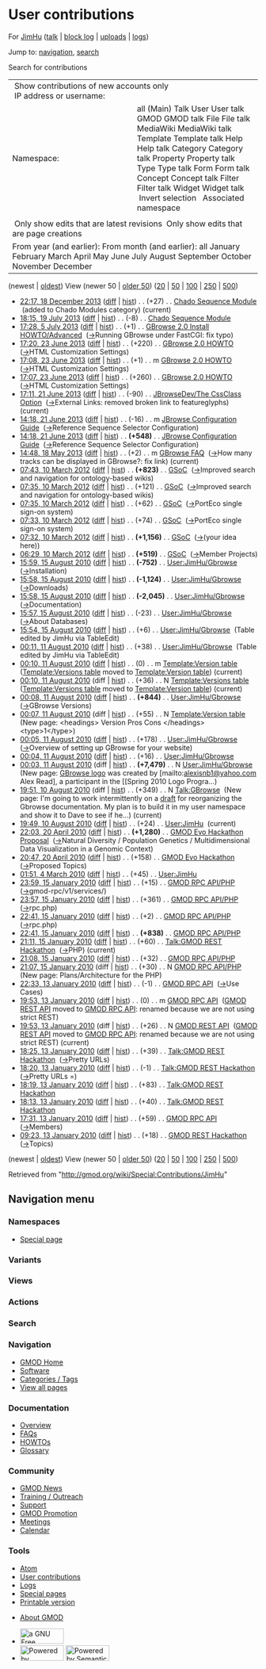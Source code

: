 <div id="mw-page-base" class="noprint">

</div>

<div id="mw-head-base" class="noprint">

</div>

<div id="content" class="mw-body" role="main">

<span id="top"></span>

<div id="mw-js-message" style="display:none;">

</div>



# <span dir="auto">User contributions</span>

<div id="bodyContent">

<div id="contentSub">

For [JimHu](/wiki/User:JimHu "User:JimHu") (<a
href="/mediawiki/index.php?title=User_talk:JimHu&amp;action=edit&amp;redlink=1"
class="new" title="User talk:JimHu (page does not exist)">talk</a> \|
[block
log](/mediawiki/index.php?title=Special:Log/block&page=User%3AJimHu "Special:Log/block")
\| [uploads](/wiki/Special:ListFiles/JimHu "Special:ListFiles/JimHu") \|
[logs](/wiki/Special:Log/JimHu "Special:Log/JimHu"))

</div>

<div id="jump-to-nav" class="mw-jump">

Jump to: [navigation](#mw-navigation), [search](#p-search)

</div>

<div id="mw-content-text">

Search for contributions

<table class="mw-contributions-table">
<colgroup>
<col style="width: 50%" />
<col style="width: 50%" />
</colgroup>
<tbody>
<tr class="odd">
<td colspan="2"> Show contributions of new accounts only<br />
 IP address or username:</td>
</tr>
<tr class="even">
<td class="mw-label">Namespace:</td>
<td>all (Main) Talk User User talk GMOD GMOD talk File File talk
MediaWiki MediaWiki talk Template Template talk Help Help talk Category
Category talk Property Property talk Type Type talk Form Form talk
Concept Concept talk Filter Filter talk Widget Widget talk  
 Invert selection 
 Associated namespace </td>
</tr>
<tr class="odd">
<td colspan="2"></td>
</tr>
<tr class="even">
<td colspan="2"> Only show edits that are latest revisions
 Only show edits that are page creations</td>
</tr>
<tr class="odd">
<td colspan="2">From year (and earlier): From month (and earlier): all
January February March April May June July August September October
November December</td>
</tr>
</tbody>
</table>

(newest \| <a
href="/mediawiki/index.php?title=Special:Contributions/JimHu&amp;dir=prev&amp;target=JimHu"
class="mw-lastlink" rel="last"
title="Special:Contributions/JimHu">oldest</a>) View (newer 50 \| <a
href="/mediawiki/index.php?title=Special:Contributions/JimHu&amp;offset=20100113092330&amp;target=JimHu"
class="mw-nextlink" rel="next" title="Special:Contributions/JimHu">older
50</a>) (<a
href="/mediawiki/index.php?title=Special:Contributions/JimHu&amp;offset=&amp;limit=20&amp;target=JimHu"
class="mw-numlink" title="Special:Contributions/JimHu">20</a> \| <a
href="/mediawiki/index.php?title=Special:Contributions/JimHu&amp;offset=&amp;limit=50&amp;target=JimHu"
class="mw-numlink" title="Special:Contributions/JimHu">50</a> \| <a
href="/mediawiki/index.php?title=Special:Contributions/JimHu&amp;offset=&amp;limit=100&amp;target=JimHu"
class="mw-numlink" title="Special:Contributions/JimHu">100</a> \| <a
href="/mediawiki/index.php?title=Special:Contributions/JimHu&amp;offset=&amp;limit=250&amp;target=JimHu"
class="mw-numlink" title="Special:Contributions/JimHu">250</a> \| <a
href="/mediawiki/index.php?title=Special:Contributions/JimHu&amp;offset=&amp;limit=500&amp;target=JimHu"
class="mw-numlink" title="Special:Contributions/JimHu">500</a>)

- <a
  href="/mediawiki/index.php?title=Chado_Sequence_Module&amp;oldid=24964"
  class="mw-changeslist-date" title="Chado Sequence Module">22:17, 18
  December 2013</a>
  ([diff](/mediawiki/index.php?title=Chado_Sequence_Module&diff=prev&oldid=24964 "Chado Sequence Module")
  \|
  [hist](/mediawiki/index.php?title=Chado_Sequence_Module&action=history "Chado Sequence Module"))
  <span class="mw-changeslist-separator">. .</span>
  <span class="mw-plusminus-pos" dir="ltr"
  title="65,685 bytes after change">(+27)</span>‎
  <span class="mw-changeslist-separator">. .</span>
  <a href="/wiki/Chado_Sequence_Module" class="mw-contributions-title"
  title="Chado Sequence Module">Chado Sequence Module</a> ‎
  <span class="comment">(added to Chado Modules category)</span>
  <span class="mw-uctop">(current)</span>
- <a
  href="/mediawiki/index.php?title=Chado_Sequence_Module&amp;oldid=23992"
  class="mw-changeslist-date" title="Chado Sequence Module">18:15, 19 July
  2013</a>
  ([diff](/mediawiki/index.php?title=Chado_Sequence_Module&diff=prev&oldid=23992 "Chado Sequence Module")
  \|
  [hist](/mediawiki/index.php?title=Chado_Sequence_Module&action=history "Chado Sequence Module"))
  <span class="mw-changeslist-separator">. .</span>
  <span class="mw-plusminus-neg" dir="ltr"
  title="65,658 bytes after change">(-8)</span>‎
  <span class="mw-changeslist-separator">. .</span>
  <a href="/wiki/Chado_Sequence_Module" class="mw-contributions-title"
  title="Chado Sequence Module">Chado Sequence Module</a> ‎
- <a
  href="/mediawiki/index.php?title=GBrowse_2.0_Install_HOWTO/Advanced&amp;oldid=23759"
  class="mw-changeslist-date"
  title="GBrowse 2.0 Install HOWTO/Advanced">17:28, 5 July 2013</a>
  ([diff](/mediawiki/index.php?title=GBrowse_2.0_Install_HOWTO/Advanced&diff=prev&oldid=23759 "GBrowse 2.0 Install HOWTO/Advanced")
  \|
  [hist](/mediawiki/index.php?title=GBrowse_2.0_Install_HOWTO/Advanced&action=history "GBrowse 2.0 Install HOWTO/Advanced"))
  <span class="mw-changeslist-separator">. .</span>
  <span class="mw-plusminus-pos" dir="ltr"
  title="23,825 bytes after change">(+1)</span>‎
  <span class="mw-changeslist-separator">. .</span>
  <a href="/wiki/GBrowse_2.0_Install_HOWTO/Advanced"
  class="mw-contributions-title"
  title="GBrowse 2.0 Install HOWTO/Advanced">GBrowse 2.0 Install
  HOWTO/Advanced</a> ‎
  <span class="comment">([→](/wiki/GBrowse_2.0_Install_HOWTO/Advanced#Running_GBrowse_under_FastCGI "GBrowse 2.0 Install HOWTO/Advanced")‎<span dir="auto"><span class="autocomment">Running
  GBrowse under FastCGI: </span> fix typo</span>)</span>
- <a href="/mediawiki/index.php?title=GBrowse_2.0_HOWTO&amp;oldid=23734"
  class="mw-changeslist-date" title="GBrowse 2.0 HOWTO">17:20, 23 June
  2013</a>
  ([diff](/mediawiki/index.php?title=GBrowse_2.0_HOWTO&diff=prev&oldid=23734 "GBrowse 2.0 HOWTO")
  \|
  [hist](/mediawiki/index.php?title=GBrowse_2.0_HOWTO&action=history "GBrowse 2.0 HOWTO"))
  <span class="mw-changeslist-separator">. .</span>
  <span class="mw-plusminus-pos" dir="ltr"
  title="103,453 bytes after change">(+220)</span>‎
  <span class="mw-changeslist-separator">. .</span>
  <a href="/wiki/GBrowse_2.0_HOWTO" class="mw-contributions-title"
  title="GBrowse 2.0 HOWTO">GBrowse 2.0 HOWTO</a> ‎
  <span class="comment">([→](/wiki/GBrowse_2.0_HOWTO#HTML_Customization_Settings "GBrowse 2.0 HOWTO")‎<span dir="auto"><span class="autocomment">HTML
  Customization Settings</span></span>)</span>
- <a href="/mediawiki/index.php?title=GBrowse_2.0_HOWTO&amp;oldid=23733"
  class="mw-changeslist-date" title="GBrowse 2.0 HOWTO">17:08, 23 June
  2013</a>
  ([diff](/mediawiki/index.php?title=GBrowse_2.0_HOWTO&diff=prev&oldid=23733 "GBrowse 2.0 HOWTO")
  \|
  [hist](/mediawiki/index.php?title=GBrowse_2.0_HOWTO&action=history "GBrowse 2.0 HOWTO"))
  <span class="mw-changeslist-separator">. .</span>
  <span class="mw-plusminus-pos" dir="ltr"
  title="103,233 bytes after change">(+1)</span>‎
  <span class="mw-changeslist-separator">. .</span> m
  <a href="/wiki/GBrowse_2.0_HOWTO" class="mw-contributions-title"
  title="GBrowse 2.0 HOWTO">GBrowse 2.0 HOWTO</a> ‎
  <span class="comment">([→](/wiki/GBrowse_2.0_HOWTO#HTML_Customization_Settings "GBrowse 2.0 HOWTO")‎<span dir="auto"><span class="autocomment">HTML
  Customization Settings</span></span>)</span>
- <a href="/mediawiki/index.php?title=GBrowse_2.0_HOWTO&amp;oldid=23732"
  class="mw-changeslist-date" title="GBrowse 2.0 HOWTO">17:07, 23 June
  2013</a>
  ([diff](/mediawiki/index.php?title=GBrowse_2.0_HOWTO&diff=prev&oldid=23732 "GBrowse 2.0 HOWTO")
  \|
  [hist](/mediawiki/index.php?title=GBrowse_2.0_HOWTO&action=history "GBrowse 2.0 HOWTO"))
  <span class="mw-changeslist-separator">. .</span>
  <span class="mw-plusminus-pos" dir="ltr"
  title="103,232 bytes after change">(+260)</span>‎
  <span class="mw-changeslist-separator">. .</span>
  <a href="/wiki/GBrowse_2.0_HOWTO" class="mw-contributions-title"
  title="GBrowse 2.0 HOWTO">GBrowse 2.0 HOWTO</a> ‎
  <span class="comment">([→](/wiki/GBrowse_2.0_HOWTO#HTML_Customization_Settings "GBrowse 2.0 HOWTO")‎<span dir="auto"><span class="autocomment">HTML
  Customization Settings</span></span>)</span>
- <a
  href="/mediawiki/index.php?title=JBrowseDev/The_CssClass_Option&amp;oldid=23725"
  class="mw-changeslist-date"
  title="JBrowseDev/The CssClass Option">17:11, 21 June 2013</a>
  ([diff](/mediawiki/index.php?title=JBrowseDev/The_CssClass_Option&diff=prev&oldid=23725 "JBrowseDev/The CssClass Option")
  \|
  [hist](/mediawiki/index.php?title=JBrowseDev/The_CssClass_Option&action=history "JBrowseDev/The CssClass Option"))
  <span class="mw-changeslist-separator">. .</span>
  <span class="mw-plusminus-neg" dir="ltr"
  title="1,700 bytes after change">(-90)</span>‎
  <span class="mw-changeslist-separator">. .</span>
  <a href="/wiki/JBrowseDev/The_CssClass_Option"
  class="mw-contributions-title"
  title="JBrowseDev/The CssClass Option">JBrowseDev/The CssClass
  Option</a> ‎
  <span class="comment">([→](/wiki/JBrowseDev/The_CssClass_Option#External_Links "JBrowseDev/The CssClass Option")‎<span dir="auto"><span class="autocomment">External
  Links: </span> removed broken link to featureglyphs</span>)</span>
  <span class="mw-uctop">(current)</span>
- <a
  href="/mediawiki/index.php?title=JBrowse_Configuration_Guide&amp;oldid=23706"
  class="mw-changeslist-date" title="JBrowse Configuration Guide">14:18,
  21 June 2013</a>
  ([diff](/mediawiki/index.php?title=JBrowse_Configuration_Guide&diff=prev&oldid=23706 "JBrowse Configuration Guide")
  \|
  [hist](/mediawiki/index.php?title=JBrowse_Configuration_Guide&action=history "JBrowse Configuration Guide"))
  <span class="mw-changeslist-separator">. .</span>
  <span class="mw-plusminus-neg" dir="ltr"
  title="103,935 bytes after change">(-16)</span>‎
  <span class="mw-changeslist-separator">. .</span> m
  <a href="/wiki/JBrowse_Configuration_Guide"
  class="mw-contributions-title"
  title="JBrowse Configuration Guide">JBrowse Configuration Guide</a> ‎
  <span class="comment">([→](/wiki/JBrowse_Configuration_Guide#Reference_Sequence_Selector_Configuration "JBrowse Configuration Guide")‎<span dir="auto"><span class="autocomment">Reference
  Sequence Selector Configuration</span></span>)</span>
- <a
  href="/mediawiki/index.php?title=JBrowse_Configuration_Guide&amp;oldid=23705"
  class="mw-changeslist-date" title="JBrowse Configuration Guide">14:18,
  21 June 2013</a>
  ([diff](/mediawiki/index.php?title=JBrowse_Configuration_Guide&diff=prev&oldid=23705 "JBrowse Configuration Guide")
  \|
  [hist](/mediawiki/index.php?title=JBrowse_Configuration_Guide&action=history "JBrowse Configuration Guide"))
  <span class="mw-changeslist-separator">. .</span> **(+548)**‎
  <span class="mw-changeslist-separator">. .</span>
  <a href="/wiki/JBrowse_Configuration_Guide"
  class="mw-contributions-title"
  title="JBrowse Configuration Guide">JBrowse Configuration Guide</a> ‎
  <span class="comment">([→](/wiki/JBrowse_Configuration_Guide#Reference_Sequence_Selector_Configuration "JBrowse Configuration Guide")‎<span dir="auto"><span class="autocomment">Reference
  Sequence Selector Configuration</span></span>)</span>
- <a href="/mediawiki/index.php?title=GBrowse_FAQ&amp;oldid=23576"
  class="mw-changeslist-date" title="GBrowse FAQ">14:48, 18 May 2013</a>
  ([diff](/mediawiki/index.php?title=GBrowse_FAQ&diff=prev&oldid=23576 "GBrowse FAQ")
  \|
  [hist](/mediawiki/index.php?title=GBrowse_FAQ&action=history "GBrowse FAQ"))
  <span class="mw-changeslist-separator">. .</span>
  <span class="mw-plusminus-pos" dir="ltr"
  title="11,748 bytes after change">(+2)</span>‎
  <span class="mw-changeslist-separator">. .</span> m
  <a href="/wiki/GBrowse_FAQ" class="mw-contributions-title"
  title="GBrowse FAQ">GBrowse FAQ</a> ‎
  <span class="comment">([→](/wiki/GBrowse_FAQ#How_many_tracks_can_be_displayed_in_GBrowse.3F "GBrowse FAQ")‎<span dir="auto"><span class="autocomment">How
  many tracks can be displayed in GBrowse?: </span> fix
  link</span>)</span> <span class="mw-uctop">(current)</span>
- <a href="/mediawiki/index.php?title=GSoC&amp;oldid=19882"
  class="mw-changeslist-date" title="GSoC">07:43, 10 March 2012</a>
  ([diff](/mediawiki/index.php?title=GSoC&diff=prev&oldid=19882 "GSoC")
  \| [hist](/mediawiki/index.php?title=GSoC&action=history "GSoC"))
  <span class="mw-changeslist-separator">. .</span> **(+823)**‎
  <span class="mw-changeslist-separator">. .</span>
  <a href="/wiki/GSoC" class="mw-contributions-title"
  title="GSoC">GSoC</a> ‎
  <span class="comment">([→](/wiki/GSoC#Improved_search_and_navigation_for_ontology-based_wikis "GSoC")‎<span dir="auto"><span class="autocomment">Improved
  search and navigation for ontology-based wikis</span></span>)</span>
- <a href="/mediawiki/index.php?title=GSoC&amp;oldid=19881"
  class="mw-changeslist-date" title="GSoC">07:35, 10 March 2012</a>
  ([diff](/mediawiki/index.php?title=GSoC&diff=prev&oldid=19881 "GSoC")
  \| [hist](/mediawiki/index.php?title=GSoC&action=history "GSoC"))
  <span class="mw-changeslist-separator">. .</span>
  <span class="mw-plusminus-pos" dir="ltr"
  title="17,977 bytes after change">(+121)</span>‎
  <span class="mw-changeslist-separator">. .</span>
  <a href="/wiki/GSoC" class="mw-contributions-title"
  title="GSoC">GSoC</a> ‎
  <span class="comment">([→](/wiki/GSoC#Improved_search_and_navigation_for_ontology-based_wikis "GSoC")‎<span dir="auto"><span class="autocomment">Improved
  search and navigation for ontology-based wikis</span></span>)</span>
- <a href="/mediawiki/index.php?title=GSoC&amp;oldid=19880"
  class="mw-changeslist-date" title="GSoC">07:35, 10 March 2012</a>
  ([diff](/mediawiki/index.php?title=GSoC&diff=prev&oldid=19880 "GSoC")
  \| [hist](/mediawiki/index.php?title=GSoC&action=history "GSoC"))
  <span class="mw-changeslist-separator">. .</span>
  <span class="mw-plusminus-pos" dir="ltr"
  title="17,856 bytes after change">(+62)</span>‎
  <span class="mw-changeslist-separator">. .</span>
  <a href="/wiki/GSoC" class="mw-contributions-title"
  title="GSoC">GSoC</a> ‎
  <span class="comment">([→](/wiki/GSoC#PortEco_single_sign-on_system "GSoC")‎<span dir="auto"><span class="autocomment">PortEco
  single sign-on system</span></span>)</span>
- <a href="/mediawiki/index.php?title=GSoC&amp;oldid=19879"
  class="mw-changeslist-date" title="GSoC">07:33, 10 March 2012</a>
  ([diff](/mediawiki/index.php?title=GSoC&diff=prev&oldid=19879 "GSoC")
  \| [hist](/mediawiki/index.php?title=GSoC&action=history "GSoC"))
  <span class="mw-changeslist-separator">. .</span>
  <span class="mw-plusminus-pos" dir="ltr"
  title="17,794 bytes after change">(+74)</span>‎
  <span class="mw-changeslist-separator">. .</span>
  <a href="/wiki/GSoC" class="mw-contributions-title"
  title="GSoC">GSoC</a> ‎
  <span class="comment">([→](/wiki/GSoC#PortEco_single_sign-on_system "GSoC")‎<span dir="auto"><span class="autocomment">PortEco
  single sign-on system</span></span>)</span>
- <a href="/mediawiki/index.php?title=GSoC&amp;oldid=19878"
  class="mw-changeslist-date" title="GSoC">07:32, 10 March 2012</a>
  ([diff](/mediawiki/index.php?title=GSoC&diff=prev&oldid=19878 "GSoC")
  \| [hist](/mediawiki/index.php?title=GSoC&action=history "GSoC"))
  <span class="mw-changeslist-separator">. .</span> **(+1,156)**‎
  <span class="mw-changeslist-separator">. .</span>
  <a href="/wiki/GSoC" class="mw-contributions-title"
  title="GSoC">GSoC</a> ‎
  <span class="comment">([→](/wiki/GSoC#.28your_idea_here.29 "GSoC")‎<span dir="auto"><span class="autocomment">(your
  idea here)</span></span>)</span>
- <a href="/mediawiki/index.php?title=GSoC&amp;oldid=19877"
  class="mw-changeslist-date" title="GSoC">06:29, 10 March 2012</a>
  ([diff](/mediawiki/index.php?title=GSoC&diff=prev&oldid=19877 "GSoC")
  \| [hist](/mediawiki/index.php?title=GSoC&action=history "GSoC"))
  <span class="mw-changeslist-separator">. .</span> **(+519)**‎
  <span class="mw-changeslist-separator">. .</span>
  <a href="/wiki/GSoC" class="mw-contributions-title"
  title="GSoC">GSoC</a> ‎
  <span class="comment">([→](/wiki/GSoC#Member_Projects "GSoC")‎<span dir="auto"><span class="autocomment">Member
  Projects</span></span>)</span>
- <a href="/mediawiki/index.php?title=User:JimHu/Gbrowse&amp;oldid=14178"
  class="mw-changeslist-date" title="User:JimHu/Gbrowse">15:59, 15 August
  2010</a>
  ([diff](/mediawiki/index.php?title=User:JimHu/Gbrowse&diff=prev&oldid=14178 "User:JimHu/Gbrowse")
  \|
  [hist](/mediawiki/index.php?title=User:JimHu/Gbrowse&action=history "User:JimHu/Gbrowse"))
  <span class="mw-changeslist-separator">. .</span> **(-752)**‎
  <span class="mw-changeslist-separator">. .</span>
  <a href="/wiki/User:JimHu/Gbrowse" class="mw-contributions-title"
  title="User:JimHu/Gbrowse">User:JimHu/Gbrowse</a> ‎
  <span class="comment">([→](/wiki/User:JimHu/Gbrowse#Installation "User:JimHu/Gbrowse")‎<span dir="auto"><span class="autocomment">Installation</span></span>)</span>
- <a href="/mediawiki/index.php?title=User:JimHu/Gbrowse&amp;oldid=14177"
  class="mw-changeslist-date" title="User:JimHu/Gbrowse">15:58, 15 August
  2010</a>
  ([diff](/mediawiki/index.php?title=User:JimHu/Gbrowse&diff=prev&oldid=14177 "User:JimHu/Gbrowse")
  \|
  [hist](/mediawiki/index.php?title=User:JimHu/Gbrowse&action=history "User:JimHu/Gbrowse"))
  <span class="mw-changeslist-separator">. .</span> **(-1,124)**‎
  <span class="mw-changeslist-separator">. .</span>
  <a href="/wiki/User:JimHu/Gbrowse" class="mw-contributions-title"
  title="User:JimHu/Gbrowse">User:JimHu/Gbrowse</a> ‎
  <span class="comment">([→](/wiki/User:JimHu/Gbrowse#Downloads "User:JimHu/Gbrowse")‎<span dir="auto"><span class="autocomment">Downloads</span></span>)</span>
- <a href="/mediawiki/index.php?title=User:JimHu/Gbrowse&amp;oldid=14176"
  class="mw-changeslist-date" title="User:JimHu/Gbrowse">15:58, 15 August
  2010</a>
  ([diff](/mediawiki/index.php?title=User:JimHu/Gbrowse&diff=prev&oldid=14176 "User:JimHu/Gbrowse")
  \|
  [hist](/mediawiki/index.php?title=User:JimHu/Gbrowse&action=history "User:JimHu/Gbrowse"))
  <span class="mw-changeslist-separator">. .</span> **(-2,045)**‎
  <span class="mw-changeslist-separator">. .</span>
  <a href="/wiki/User:JimHu/Gbrowse" class="mw-contributions-title"
  title="User:JimHu/Gbrowse">User:JimHu/Gbrowse</a> ‎
  <span class="comment">([→](/wiki/User:JimHu/Gbrowse#Documentation "User:JimHu/Gbrowse")‎<span dir="auto"><span class="autocomment">Documentation</span></span>)</span>
- <a href="/mediawiki/index.php?title=User:JimHu/Gbrowse&amp;oldid=14175"
  class="mw-changeslist-date" title="User:JimHu/Gbrowse">15:57, 15 August
  2010</a>
  ([diff](/mediawiki/index.php?title=User:JimHu/Gbrowse&diff=prev&oldid=14175 "User:JimHu/Gbrowse")
  \|
  [hist](/mediawiki/index.php?title=User:JimHu/Gbrowse&action=history "User:JimHu/Gbrowse"))
  <span class="mw-changeslist-separator">. .</span>
  <span class="mw-plusminus-neg" dir="ltr"
  title="8,538 bytes after change">(-23)</span>‎
  <span class="mw-changeslist-separator">. .</span>
  <a href="/wiki/User:JimHu/Gbrowse" class="mw-contributions-title"
  title="User:JimHu/Gbrowse">User:JimHu/Gbrowse</a> ‎
  <span class="comment">([→](/wiki/User:JimHu/Gbrowse#About_Databases "User:JimHu/Gbrowse")‎<span dir="auto"><span class="autocomment">About
  Databases</span></span>)</span>
- <a href="/mediawiki/index.php?title=User:JimHu/Gbrowse&amp;oldid=14174"
  class="mw-changeslist-date" title="User:JimHu/Gbrowse">15:54, 15 August
  2010</a>
  ([diff](/mediawiki/index.php?title=User:JimHu/Gbrowse&diff=prev&oldid=14174 "User:JimHu/Gbrowse")
  \|
  [hist](/mediawiki/index.php?title=User:JimHu/Gbrowse&action=history "User:JimHu/Gbrowse"))
  <span class="mw-changeslist-separator">. .</span>
  <span class="mw-plusminus-pos" dir="ltr"
  title="8,561 bytes after change">(+6)</span>‎
  <span class="mw-changeslist-separator">. .</span>
  <a href="/wiki/User:JimHu/Gbrowse" class="mw-contributions-title"
  title="User:JimHu/Gbrowse">User:JimHu/Gbrowse</a> ‎
  <span class="comment">(Table edited by JimHu via TableEdit)</span>
- <a href="/mediawiki/index.php?title=User:JimHu/Gbrowse&amp;oldid=14135"
  class="mw-changeslist-date" title="User:JimHu/Gbrowse">00:11, 11 August
  2010</a>
  ([diff](/mediawiki/index.php?title=User:JimHu/Gbrowse&diff=prev&oldid=14135 "User:JimHu/Gbrowse")
  \|
  [hist](/mediawiki/index.php?title=User:JimHu/Gbrowse&action=history "User:JimHu/Gbrowse"))
  <span class="mw-changeslist-separator">. .</span>
  <span class="mw-plusminus-pos" dir="ltr"
  title="8,555 bytes after change">(+38)</span>‎
  <span class="mw-changeslist-separator">. .</span>
  <a href="/wiki/User:JimHu/Gbrowse" class="mw-contributions-title"
  title="User:JimHu/Gbrowse">User:JimHu/Gbrowse</a> ‎
  <span class="comment">(Table edited by JimHu via TableEdit)</span>
- <a
  href="/mediawiki/index.php?title=Template:Version_table&amp;oldid=14133"
  class="mw-changeslist-date" title="Template:Version table">00:10, 11
  August 2010</a>
  ([diff](/mediawiki/index.php?title=Template:Version_table&diff=prev&oldid=14133 "Template:Version table")
  \|
  [hist](/mediawiki/index.php?title=Template:Version_table&action=history "Template:Version table"))
  <span class="mw-changeslist-separator">. .</span>
  <span class="mw-plusminus-null" dir="ltr"
  title="55 bytes after change">(0)</span>‎
  <span class="mw-changeslist-separator">. .</span> m
  <a href="/wiki/Template:Version_table" class="mw-contributions-title"
  title="Template:Version table">Template:Version table</a> ‎
  <span class="comment">(<a href="/wiki/Template:Versions_table" class="mw-redirect"
  title="Template:Versions table">Template:Versions table</a> moved to
  [Template:Version
  table](/wiki/Template:Version_table "Template:Version table"))</span>
  <span class="mw-uctop">(current)</span>
- <a
  href="/mediawiki/index.php?title=Template:Versions_table&amp;oldid=14134"
  class="mw-changeslist-date" title="Template:Versions table">00:10, 11
  August 2010</a> (diff \|
  [hist](/mediawiki/index.php?title=Template:Versions_table&action=history "Template:Versions table"))
  <span class="mw-changeslist-separator">. .</span>
  <span class="mw-plusminus-pos" dir="ltr"
  title="36 bytes after change">(+36)</span>‎
  <span class="mw-changeslist-separator">. .</span> N <a
  href="/mediawiki/index.php?title=Template:Versions_table&amp;redirect=no"
  class="mw-redirect mw-contributions-title"
  title="Template:Versions table">Template:Versions table</a> ‎
  <span class="comment">(<a href="/wiki/Template:Versions_table" class="mw-redirect"
  title="Template:Versions table">Template:Versions table</a> moved to
  [Template:Version
  table](/wiki/Template:Version_table "Template:Version table"))</span>
  <span class="mw-uctop">(current)</span>
- <a href="/mediawiki/index.php?title=User:JimHu/Gbrowse&amp;oldid=14132"
  class="mw-changeslist-date" title="User:JimHu/Gbrowse">00:08, 11 August
  2010</a>
  ([diff](/mediawiki/index.php?title=User:JimHu/Gbrowse&diff=prev&oldid=14132 "User:JimHu/Gbrowse")
  \|
  [hist](/mediawiki/index.php?title=User:JimHu/Gbrowse&action=history "User:JimHu/Gbrowse"))
  <span class="mw-changeslist-separator">. .</span> **(+844)**‎
  <span class="mw-changeslist-separator">. .</span>
  <a href="/wiki/User:JimHu/Gbrowse" class="mw-contributions-title"
  title="User:JimHu/Gbrowse">User:JimHu/Gbrowse</a> ‎
  <span class="comment">([→](/wiki/User:JimHu/Gbrowse#GBrowse_Versions "User:JimHu/Gbrowse")‎<span dir="auto"><span class="autocomment">GBrowse
  Versions</span></span>)</span>
- <a
  href="/mediawiki/index.php?title=Template:Version_table&amp;oldid=14131"
  class="mw-changeslist-date" title="Template:Version table">00:07, 11
  August 2010</a> (diff \|
  [hist](/mediawiki/index.php?title=Template:Version_table&action=history "Template:Version table"))
  <span class="mw-changeslist-separator">. .</span>
  <span class="mw-plusminus-pos" dir="ltr"
  title="55 bytes after change">(+55)</span>‎
  <span class="mw-changeslist-separator">. .</span> N
  <a href="/wiki/Template:Version_table" class="mw-contributions-title"
  title="Template:Version table">Template:Version table</a> ‎
  <span class="comment">(New page: \<headings\> Version Pros Cons
  \</headings\> \<type\>1\</type\>)</span>
- <a href="/mediawiki/index.php?title=User:JimHu/Gbrowse&amp;oldid=14130"
  class="mw-changeslist-date" title="User:JimHu/Gbrowse">00:05, 11 August
  2010</a>
  ([diff](/mediawiki/index.php?title=User:JimHu/Gbrowse&diff=prev&oldid=14130 "User:JimHu/Gbrowse")
  \|
  [hist](/mediawiki/index.php?title=User:JimHu/Gbrowse&action=history "User:JimHu/Gbrowse"))
  <span class="mw-changeslist-separator">. .</span>
  <span class="mw-plusminus-pos" dir="ltr"
  title="7,673 bytes after change">(+178)</span>‎
  <span class="mw-changeslist-separator">. .</span>
  <a href="/wiki/User:JimHu/Gbrowse" class="mw-contributions-title"
  title="User:JimHu/Gbrowse">User:JimHu/Gbrowse</a> ‎
  <span class="comment">([→](/wiki/User:JimHu/Gbrowse#Overview_of_setting_up_GBrowse_for_your_website "User:JimHu/Gbrowse")‎<span dir="auto"><span class="autocomment">Overview
  of setting up GBrowse for your website</span></span>)</span>
- <a href="/mediawiki/index.php?title=User:JimHu/Gbrowse&amp;oldid=14129"
  class="mw-changeslist-date" title="User:JimHu/Gbrowse">00:04, 11 August
  2010</a>
  ([diff](/mediawiki/index.php?title=User:JimHu/Gbrowse&diff=prev&oldid=14129 "User:JimHu/Gbrowse")
  \|
  [hist](/mediawiki/index.php?title=User:JimHu/Gbrowse&action=history "User:JimHu/Gbrowse"))
  <span class="mw-changeslist-separator">. .</span>
  <span class="mw-plusminus-pos" dir="ltr"
  title="7,495 bytes after change">(+16)</span>‎
  <span class="mw-changeslist-separator">. .</span>
  <a href="/wiki/User:JimHu/Gbrowse" class="mw-contributions-title"
  title="User:JimHu/Gbrowse">User:JimHu/Gbrowse</a> ‎
- <a href="/mediawiki/index.php?title=User:JimHu/Gbrowse&amp;oldid=14128"
  class="mw-changeslist-date" title="User:JimHu/Gbrowse">00:03, 11 August
  2010</a> (diff \|
  [hist](/mediawiki/index.php?title=User:JimHu/Gbrowse&action=history "User:JimHu/Gbrowse"))
  <span class="mw-changeslist-separator">. .</span> **(+7,479)**‎
  <span class="mw-changeslist-separator">. .</span> N
  <a href="/wiki/User:JimHu/Gbrowse" class="mw-contributions-title"
  title="User:JimHu/Gbrowse">User:JimHu/Gbrowse</a> ‎
  <span class="comment">(New page: [GBrowse
  logo](/wiki/File:GBrowseLogo.png "File:GBrowseLogo.png") was created
  by \[mailto:alexisnb1@yahoo.com Alex Read\], a participant in the
  \[\[Spring 2010 Logo Progra...)</span>
- <a href="/mediawiki/index.php?title=Talk:GBrowse&amp;oldid=14127"
  class="mw-changeslist-date" title="Talk:GBrowse">19:51, 10 August
  2010</a> (diff \|
  [hist](/mediawiki/index.php?title=Talk:GBrowse&action=history "Talk:GBrowse"))
  <span class="mw-changeslist-separator">. .</span>
  <span class="mw-plusminus-pos" dir="ltr"
  title="349 bytes after change">(+349)</span>‎
  <span class="mw-changeslist-separator">. .</span> N
  <a href="/wiki/Talk:GBrowse" class="mw-contributions-title"
  title="Talk:GBrowse">Talk:GBrowse</a> ‎ <span class="comment">(New
  page: I'm going to work intermittently on a
  [draft](/wiki/User:JimHu/Gbrowse "User:JimHu/Gbrowse") for
  reorganizing the Gbrowse documentation. My plan is to build it in my
  user namespace and show it to Dave to see if he...)</span>
  <span class="mw-uctop">(current)</span>
- <a href="/mediawiki/index.php?title=User:JimHu&amp;oldid=14126"
  class="mw-changeslist-date" title="User:JimHu">19:49, 10 August 2010</a>
  ([diff](/mediawiki/index.php?title=User:JimHu&diff=prev&oldid=14126 "User:JimHu")
  \|
  [hist](/mediawiki/index.php?title=User:JimHu&action=history "User:JimHu"))
  <span class="mw-changeslist-separator">. .</span>
  <span class="mw-plusminus-pos" dir="ltr"
  title="116 bytes after change">(+24)</span>‎
  <span class="mw-changeslist-separator">. .</span>
  <a href="/wiki/User:JimHu" class="mw-contributions-title"
  title="User:JimHu">User:JimHu</a> ‎
  <span class="mw-uctop">(current)</span>
- <a
  href="/mediawiki/index.php?title=GMOD_Evo_Hackathon_Proposal&amp;oldid=12381"
  class="mw-changeslist-date" title="GMOD Evo Hackathon Proposal">22:03,
  20 April 2010</a>
  ([diff](/mediawiki/index.php?title=GMOD_Evo_Hackathon_Proposal&diff=prev&oldid=12381 "GMOD Evo Hackathon Proposal")
  \|
  [hist](/mediawiki/index.php?title=GMOD_Evo_Hackathon_Proposal&action=history "GMOD Evo Hackathon Proposal"))
  <span class="mw-changeslist-separator">. .</span> **(+1,280)**‎
  <span class="mw-changeslist-separator">. .</span>
  <a href="/wiki/GMOD_Evo_Hackathon_Proposal"
  class="mw-contributions-title" title="GMOD Evo Hackathon Proposal">GMOD
  Evo Hackathon Proposal</a> ‎
  <span class="comment">([→](/wiki/GMOD_Evo_Hackathon_Proposal#Natural_Diversity_.2F_Population_Genetics_.2F_Multidimensional_Data_Visualization_in_a_Genomic_Context "GMOD Evo Hackathon Proposal")‎<span dir="auto"><span class="autocomment">Natural
  Diversity / Population Genetics / Multidimensional Data Visualization
  in a Genomic Context</span></span>)</span>
- <a href="/mediawiki/index.php?title=GMOD_Evo_Hackathon&amp;oldid=12380"
  class="mw-changeslist-date" title="GMOD Evo Hackathon">20:47, 20 April
  2010</a>
  ([diff](/mediawiki/index.php?title=GMOD_Evo_Hackathon&diff=prev&oldid=12380 "GMOD Evo Hackathon")
  \|
  [hist](/mediawiki/index.php?title=GMOD_Evo_Hackathon&action=history "GMOD Evo Hackathon"))
  <span class="mw-changeslist-separator">. .</span>
  <span class="mw-plusminus-pos" dir="ltr"
  title="3,877 bytes after change">(+158)</span>‎
  <span class="mw-changeslist-separator">. .</span>
  <a href="/wiki/GMOD_Evo_Hackathon" class="mw-contributions-title"
  title="GMOD Evo Hackathon">GMOD Evo Hackathon</a> ‎
  <span class="comment">([→](/wiki/GMOD_Evo_Hackathon#Proposed_Topics "GMOD Evo Hackathon")‎<span dir="auto"><span class="autocomment">Proposed
  Topics</span></span>)</span>
- <a href="/mediawiki/index.php?title=User:JimHu&amp;oldid=12034"
  class="mw-changeslist-date" title="User:JimHu">01:51, 4 March 2010</a>
  ([diff](/mediawiki/index.php?title=User:JimHu&diff=prev&oldid=12034 "User:JimHu")
  \|
  [hist](/mediawiki/index.php?title=User:JimHu&action=history "User:JimHu"))
  <span class="mw-changeslist-separator">. .</span>
  <span class="mw-plusminus-pos" dir="ltr"
  title="92 bytes after change">(+45)</span>‎
  <span class="mw-changeslist-separator">. .</span>
  <a href="/wiki/User:JimHu" class="mw-contributions-title"
  title="User:JimHu">User:JimHu</a> ‎
- <a href="/mediawiki/index.php?title=GMOD_RPC_API/PHP&amp;oldid=11394"
  class="mw-changeslist-date" title="GMOD RPC API/PHP">23:59, 15 January
  2010</a>
  ([diff](/mediawiki/index.php?title=GMOD_RPC_API/PHP&diff=prev&oldid=11394 "GMOD RPC API/PHP")
  \|
  [hist](/mediawiki/index.php?title=GMOD_RPC_API/PHP&action=history "GMOD RPC API/PHP"))
  <span class="mw-changeslist-separator">. .</span>
  <span class="mw-plusminus-pos" dir="ltr"
  title="1,278 bytes after change">(+15)</span>‎
  <span class="mw-changeslist-separator">. .</span>
  <a href="/wiki/GMOD_RPC_API/PHP" class="mw-contributions-title"
  title="GMOD RPC API/PHP">GMOD RPC API/PHP</a> ‎
  <span class="comment">([→](/wiki/GMOD_RPC_API/PHP#gmod-rpc.2Fv1.2Fservices.2F "GMOD RPC API/PHP")‎<span dir="auto"><span class="autocomment">gmod-rpc/v1/services/</span></span>)</span>
- <a href="/mediawiki/index.php?title=GMOD_RPC_API/PHP&amp;oldid=11393"
  class="mw-changeslist-date" title="GMOD RPC API/PHP">23:57, 15 January
  2010</a>
  ([diff](/mediawiki/index.php?title=GMOD_RPC_API/PHP&diff=prev&oldid=11393 "GMOD RPC API/PHP")
  \|
  [hist](/mediawiki/index.php?title=GMOD_RPC_API/PHP&action=history "GMOD RPC API/PHP"))
  <span class="mw-changeslist-separator">. .</span>
  <span class="mw-plusminus-pos" dir="ltr"
  title="1,263 bytes after change">(+361)</span>‎
  <span class="mw-changeslist-separator">. .</span>
  <a href="/wiki/GMOD_RPC_API/PHP" class="mw-contributions-title"
  title="GMOD RPC API/PHP">GMOD RPC API/PHP</a> ‎
  <span class="comment">([→](/wiki/GMOD_RPC_API/PHP#rpc.php "GMOD RPC API/PHP")‎<span dir="auto"><span class="autocomment">rpc.php</span></span>)</span>
- <a href="/mediawiki/index.php?title=GMOD_RPC_API/PHP&amp;oldid=11391"
  class="mw-changeslist-date" title="GMOD RPC API/PHP">22:41, 15 January
  2010</a>
  ([diff](/mediawiki/index.php?title=GMOD_RPC_API/PHP&diff=prev&oldid=11391 "GMOD RPC API/PHP")
  \|
  [hist](/mediawiki/index.php?title=GMOD_RPC_API/PHP&action=history "GMOD RPC API/PHP"))
  <span class="mw-changeslist-separator">. .</span>
  <span class="mw-plusminus-pos" dir="ltr"
  title="902 bytes after change">(+2)</span>‎
  <span class="mw-changeslist-separator">. .</span>
  <a href="/wiki/GMOD_RPC_API/PHP" class="mw-contributions-title"
  title="GMOD RPC API/PHP">GMOD RPC API/PHP</a> ‎
  <span class="comment">([→](/wiki/GMOD_RPC_API/PHP#rpc.php "GMOD RPC API/PHP")‎<span dir="auto"><span class="autocomment">rpc.php</span></span>)</span>
- <a href="/mediawiki/index.php?title=GMOD_RPC_API/PHP&amp;oldid=11390"
  class="mw-changeslist-date" title="GMOD RPC API/PHP">22:41, 15 January
  2010</a>
  ([diff](/mediawiki/index.php?title=GMOD_RPC_API/PHP&diff=prev&oldid=11390 "GMOD RPC API/PHP")
  \|
  [hist](/mediawiki/index.php?title=GMOD_RPC_API/PHP&action=history "GMOD RPC API/PHP"))
  <span class="mw-changeslist-separator">. .</span> **(+838)**‎
  <span class="mw-changeslist-separator">. .</span>
  <a href="/wiki/GMOD_RPC_API/PHP" class="mw-contributions-title"
  title="GMOD RPC API/PHP">GMOD RPC API/PHP</a> ‎
- <a
  href="/mediawiki/index.php?title=Talk:GMOD_REST_Hackathon&amp;oldid=11389"
  class="mw-changeslist-date" title="Talk:GMOD REST Hackathon">21:11, 15
  January 2010</a>
  ([diff](/mediawiki/index.php?title=Talk:GMOD_REST_Hackathon&diff=prev&oldid=11389 "Talk:GMOD REST Hackathon")
  \|
  [hist](/mediawiki/index.php?title=Talk:GMOD_REST_Hackathon&action=history "Talk:GMOD REST Hackathon"))
  <span class="mw-changeslist-separator">. .</span>
  <span class="mw-plusminus-pos" dir="ltr"
  title="3,935 bytes after change">(+60)</span>‎
  <span class="mw-changeslist-separator">. .</span>
  <a href="/wiki/Talk:GMOD_REST_Hackathon" class="mw-contributions-title"
  title="Talk:GMOD REST Hackathon">Talk:GMOD REST Hackathon</a> ‎
  <span class="comment">([→](/wiki/Talk:GMOD_REST_Hackathon#PHP "Talk:GMOD REST Hackathon")‎<span dir="auto"><span class="autocomment">PHP</span></span>)</span>
  <span class="mw-uctop">(current)</span>
- <a href="/mediawiki/index.php?title=GMOD_RPC_API/PHP&amp;oldid=11388"
  class="mw-changeslist-date" title="GMOD RPC API/PHP">21:08, 15 January
  2010</a>
  ([diff](/mediawiki/index.php?title=GMOD_RPC_API/PHP&diff=prev&oldid=11388 "GMOD RPC API/PHP")
  \|
  [hist](/mediawiki/index.php?title=GMOD_RPC_API/PHP&action=history "GMOD RPC API/PHP"))
  <span class="mw-changeslist-separator">. .</span>
  <span class="mw-plusminus-pos" dir="ltr"
  title="62 bytes after change">(+32)</span>‎
  <span class="mw-changeslist-separator">. .</span>
  <a href="/wiki/GMOD_RPC_API/PHP" class="mw-contributions-title"
  title="GMOD RPC API/PHP">GMOD RPC API/PHP</a> ‎
- <a href="/mediawiki/index.php?title=GMOD_RPC_API/PHP&amp;oldid=11387"
  class="mw-changeslist-date" title="GMOD RPC API/PHP">21:07, 15 January
  2010</a> (diff \|
  [hist](/mediawiki/index.php?title=GMOD_RPC_API/PHP&action=history "GMOD RPC API/PHP"))
  <span class="mw-changeslist-separator">. .</span>
  <span class="mw-plusminus-pos" dir="ltr"
  title="30 bytes after change">(+30)</span>‎
  <span class="mw-changeslist-separator">. .</span> N
  <a href="/wiki/GMOD_RPC_API/PHP" class="mw-contributions-title"
  title="GMOD RPC API/PHP">GMOD RPC API/PHP</a> ‎
  <span class="comment">(New page: Plans/Architecture for the
  PHP)</span>
- <a href="/mediawiki/index.php?title=GMOD_RPC_API&amp;oldid=11309"
  class="mw-changeslist-date" title="GMOD RPC API">22:33, 13 January
  2010</a>
  ([diff](/mediawiki/index.php?title=GMOD_RPC_API&diff=prev&oldid=11309 "GMOD RPC API")
  \|
  [hist](/mediawiki/index.php?title=GMOD_RPC_API&action=history "GMOD RPC API"))
  <span class="mw-changeslist-separator">. .</span>
  <span class="mw-plusminus-neg" dir="ltr"
  title="23,485 bytes after change">(-1)</span>‎
  <span class="mw-changeslist-separator">. .</span>
  <a href="/wiki/GMOD_RPC_API" class="mw-contributions-title"
  title="GMOD RPC API">GMOD RPC API</a> ‎
  <span class="comment">([→](/wiki/GMOD_RPC_API#Use_Cases "GMOD RPC API")‎<span dir="auto"><span class="autocomment">Use
  Cases</span></span>)</span>
- <a href="/mediawiki/index.php?title=GMOD_RPC_API&amp;oldid=11306"
  class="mw-changeslist-date" title="GMOD RPC API">19:53, 13 January
  2010</a>
  ([diff](/mediawiki/index.php?title=GMOD_RPC_API&diff=prev&oldid=11306 "GMOD RPC API")
  \|
  [hist](/mediawiki/index.php?title=GMOD_RPC_API&action=history "GMOD RPC API"))
  <span class="mw-changeslist-separator">. .</span>
  <span class="mw-plusminus-null" dir="ltr"
  title="23,486 bytes after change">(0)</span>‎
  <span class="mw-changeslist-separator">. .</span> m
  <a href="/wiki/GMOD_RPC_API" class="mw-contributions-title"
  title="GMOD RPC API">GMOD RPC API</a> ‎
  <span class="comment">(<a href="/wiki/GMOD_REST_API" class="mw-redirect"
  title="GMOD REST API">GMOD REST API</a> moved to [GMOD RPC
  API](/wiki/GMOD_RPC_API "GMOD RPC API"): renamed because we are not
  using strict REST)</span>
- <a href="/mediawiki/index.php?title=GMOD_REST_API&amp;oldid=11307"
  class="mw-changeslist-date" title="GMOD REST API">19:53, 13 January
  2010</a> (diff \|
  [hist](/mediawiki/index.php?title=GMOD_REST_API&action=history "GMOD REST API"))
  <span class="mw-changeslist-separator">. .</span>
  <span class="mw-plusminus-pos" dir="ltr"
  title="26 bytes after change">(+26)</span>‎
  <span class="mw-changeslist-separator">. .</span> N
  <a href="/mediawiki/index.php?title=GMOD_REST_API&amp;redirect=no"
  class="mw-redirect mw-contributions-title" title="GMOD REST API">GMOD
  REST API</a> ‎
  <span class="comment">(<a href="/wiki/GMOD_REST_API" class="mw-redirect"
  title="GMOD REST API">GMOD REST API</a> moved to [GMOD RPC
  API](/wiki/GMOD_RPC_API "GMOD RPC API"): renamed because we are not
  using strict REST)</span> <span class="mw-uctop">(current)</span>
- <a
  href="/mediawiki/index.php?title=Talk:GMOD_REST_Hackathon&amp;oldid=11299"
  class="mw-changeslist-date" title="Talk:GMOD REST Hackathon">18:25, 13
  January 2010</a>
  ([diff](/mediawiki/index.php?title=Talk:GMOD_REST_Hackathon&diff=prev&oldid=11299 "Talk:GMOD REST Hackathon")
  \|
  [hist](/mediawiki/index.php?title=Talk:GMOD_REST_Hackathon&action=history "Talk:GMOD REST Hackathon"))
  <span class="mw-changeslist-separator">. .</span>
  <span class="mw-plusminus-pos" dir="ltr"
  title="376 bytes after change">(+39)</span>‎
  <span class="mw-changeslist-separator">. .</span>
  <a href="/wiki/Talk:GMOD_REST_Hackathon" class="mw-contributions-title"
  title="Talk:GMOD REST Hackathon">Talk:GMOD REST Hackathon</a> ‎
  <span class="comment">([→](/wiki/Talk:GMOD_REST_Hackathon#Pretty_URLs "Talk:GMOD REST Hackathon")‎<span dir="auto"><span class="autocomment">Pretty
  URLs</span></span>)</span>
- <a
  href="/mediawiki/index.php?title=Talk:GMOD_REST_Hackathon&amp;oldid=11298"
  class="mw-changeslist-date" title="Talk:GMOD REST Hackathon">18:20, 13
  January 2010</a>
  ([diff](/mediawiki/index.php?title=Talk:GMOD_REST_Hackathon&diff=prev&oldid=11298 "Talk:GMOD REST Hackathon")
  \|
  [hist](/mediawiki/index.php?title=Talk:GMOD_REST_Hackathon&action=history "Talk:GMOD REST Hackathon"))
  <span class="mw-changeslist-separator">. .</span>
  <span class="mw-plusminus-neg" dir="ltr"
  title="337 bytes after change">(-1)</span>‎
  <span class="mw-changeslist-separator">. .</span>
  <a href="/wiki/Talk:GMOD_REST_Hackathon" class="mw-contributions-title"
  title="Talk:GMOD REST Hackathon">Talk:GMOD REST Hackathon</a> ‎
  <span class="comment">([→](/wiki/Talk:GMOD_REST_Hackathon#Pretty_URLs_.3D "Talk:GMOD REST Hackathon")‎<span dir="auto"><span class="autocomment">Pretty
  URLs =</span></span>)</span>
- <a
  href="/mediawiki/index.php?title=Talk:GMOD_REST_Hackathon&amp;oldid=11297"
  class="mw-changeslist-date" title="Talk:GMOD REST Hackathon">18:19, 13
  January 2010</a>
  ([diff](/mediawiki/index.php?title=Talk:GMOD_REST_Hackathon&diff=prev&oldid=11297 "Talk:GMOD REST Hackathon")
  \|
  [hist](/mediawiki/index.php?title=Talk:GMOD_REST_Hackathon&action=history "Talk:GMOD REST Hackathon"))
  <span class="mw-changeslist-separator">. .</span>
  <span class="mw-plusminus-pos" dir="ltr"
  title="338 bytes after change">(+83)</span>‎
  <span class="mw-changeslist-separator">. .</span>
  <a href="/wiki/Talk:GMOD_REST_Hackathon" class="mw-contributions-title"
  title="Talk:GMOD REST Hackathon">Talk:GMOD REST Hackathon</a> ‎
- <a
  href="/mediawiki/index.php?title=Talk:GMOD_REST_Hackathon&amp;oldid=11296"
  class="mw-changeslist-date" title="Talk:GMOD REST Hackathon">18:13, 13
  January 2010</a>
  ([diff](/mediawiki/index.php?title=Talk:GMOD_REST_Hackathon&diff=prev&oldid=11296 "Talk:GMOD REST Hackathon")
  \|
  [hist](/mediawiki/index.php?title=Talk:GMOD_REST_Hackathon&action=history "Talk:GMOD REST Hackathon"))
  <span class="mw-changeslist-separator">. .</span>
  <span class="mw-plusminus-pos" dir="ltr"
  title="255 bytes after change">(+40)</span>‎
  <span class="mw-changeslist-separator">. .</span>
  <a href="/wiki/Talk:GMOD_REST_Hackathon" class="mw-contributions-title"
  title="Talk:GMOD REST Hackathon">Talk:GMOD REST Hackathon</a> ‎
- <a href="/mediawiki/index.php?title=GMOD_RPC_API&amp;oldid=11288"
  class="mw-changeslist-date" title="GMOD RPC API">17:31, 13 January
  2010</a>
  ([diff](/mediawiki/index.php?title=GMOD_RPC_API&diff=prev&oldid=11288 "GMOD RPC API")
  \|
  [hist](/mediawiki/index.php?title=GMOD_RPC_API&action=history "GMOD RPC API"))
  <span class="mw-changeslist-separator">. .</span>
  <span class="mw-plusminus-pos" dir="ltr"
  title="23,486 bytes after change">(+59)</span>‎
  <span class="mw-changeslist-separator">. .</span>
  <a href="/wiki/GMOD_RPC_API" class="mw-contributions-title"
  title="GMOD RPC API">GMOD RPC API</a> ‎
  <span class="comment">([→](/wiki/GMOD_RPC_API#Members "GMOD RPC API")‎<span dir="auto"><span class="autocomment">Members</span></span>)</span>
- <a href="/mediawiki/index.php?title=GMOD_REST_Hackathon&amp;oldid=11259"
  class="mw-changeslist-date" title="GMOD REST Hackathon">09:23, 13
  January 2010</a>
  ([diff](/mediawiki/index.php?title=GMOD_REST_Hackathon&diff=prev&oldid=11259 "GMOD REST Hackathon")
  \|
  [hist](/mediawiki/index.php?title=GMOD_REST_Hackathon&action=history "GMOD REST Hackathon"))
  <span class="mw-changeslist-separator">. .</span>
  <span class="mw-plusminus-pos" dir="ltr"
  title="1,290 bytes after change">(+18)</span>‎
  <span class="mw-changeslist-separator">. .</span>
  <a href="/wiki/GMOD_REST_Hackathon" class="mw-contributions-title"
  title="GMOD REST Hackathon">GMOD REST Hackathon</a> ‎
  <span class="comment">([→](/wiki/GMOD_REST_Hackathon#Topics "GMOD REST Hackathon")‎<span dir="auto"><span class="autocomment">Topics</span></span>)</span>

(newest \| <a
href="/mediawiki/index.php?title=Special:Contributions/JimHu&amp;dir=prev&amp;target=JimHu"
class="mw-lastlink" rel="last"
title="Special:Contributions/JimHu">oldest</a>) View (newer 50 \| <a
href="/mediawiki/index.php?title=Special:Contributions/JimHu&amp;offset=20100113092330&amp;target=JimHu"
class="mw-nextlink" rel="next" title="Special:Contributions/JimHu">older
50</a>) (<a
href="/mediawiki/index.php?title=Special:Contributions/JimHu&amp;offset=&amp;limit=20&amp;target=JimHu"
class="mw-numlink" title="Special:Contributions/JimHu">20</a> \| <a
href="/mediawiki/index.php?title=Special:Contributions/JimHu&amp;offset=&amp;limit=50&amp;target=JimHu"
class="mw-numlink" title="Special:Contributions/JimHu">50</a> \| <a
href="/mediawiki/index.php?title=Special:Contributions/JimHu&amp;offset=&amp;limit=100&amp;target=JimHu"
class="mw-numlink" title="Special:Contributions/JimHu">100</a> \| <a
href="/mediawiki/index.php?title=Special:Contributions/JimHu&amp;offset=&amp;limit=250&amp;target=JimHu"
class="mw-numlink" title="Special:Contributions/JimHu">250</a> \| <a
href="/mediawiki/index.php?title=Special:Contributions/JimHu&amp;offset=&amp;limit=500&amp;target=JimHu"
class="mw-numlink" title="Special:Contributions/JimHu">500</a>)

</div>

<div class="printfooter">

Retrieved from "<http://gmod.org/wiki/Special:Contributions/JimHu>"

</div>

<div id="catlinks" class="catlinks catlinks-allhidden">

</div>

<div class="visualClear">

</div>

</div>

</div>

<div id="mw-navigation">

## Navigation menu

<div id="mw-head">



<div id="left-navigation">

<div id="p-namespaces" class="vectorTabs" role="navigation"
aria-labelledby="p-namespaces-label">

### Namespaces

- <span id="ca-nstab-special">[Special
  page](/wiki/Special:Contributions/JimHu "This is a special page, you cannot edit the page itself")</span>

</div>

<div id="p-variants" class="vectorMenu emptyPortlet" role="navigation"
aria-labelledby="p-variants-label">

### 

### Variants[](#)

<div class="menu">

</div>

</div>

</div>

<div id="right-navigation">

<div id="p-views" class="vectorTabs emptyPortlet" role="navigation"
aria-labelledby="p-views-label">

### Views

</div>

<div id="p-cactions" class="vectorMenu emptyPortlet" role="navigation"
aria-labelledby="p-cactions-label">

### Actions[](#)

<div class="menu">

</div>

</div>

<div id="p-search" role="search">

### Search

<div id="simpleSearch">

</div>

</div>

</div>

</div>

<div id="mw-panel">

<div id="p-logo" role="banner">

<a href="/wiki/Main_Page"
style="background-image: url(http://gmod.org/images/GMOD-cogs.png);"
title="Visit the main page"></a>

</div>

<div id="p-Navigation" class="portal" role="navigation"
aria-labelledby="p-Navigation-label">

### Navigation

<div class="body">

- <span id="n-GMOD-Home">[GMOD Home](/wiki/Main_Page)</span>
- <span id="n-Software">[Software](/wiki/GMOD_Components)</span>
- <span id="n-Categories-.2F-Tags">[Categories /
  Tags](/wiki/Categories)</span>
- <span id="n-View-all-pages">[View all
  pages](/wiki/Special:AllPages)</span>

</div>

</div>

<div id="p-Documentation" class="portal" role="navigation"
aria-labelledby="p-Documentation-label">

### Documentation

<div class="body">

- <span id="n-Overview">[Overview](/wiki/Overview)</span>
- <span id="n-FAQs">[FAQs](/wiki/Category:FAQ)</span>
- <span id="n-HOWTOs">[HOWTOs](/wiki/Category:HOWTO)</span>
- <span id="n-Glossary">[Glossary](/wiki/Glossary)</span>

</div>

</div>

<div id="p-Community" class="portal" role="navigation"
aria-labelledby="p-Community-label">

### Community

<div class="body">

- <span id="n-GMOD-News">[GMOD News](/wiki/GMOD_News)</span>
- <span id="n-Training-.2F-Outreach">[Training /
  Outreach](/wiki/Training_and_Outreach)</span>
- <span id="n-Support">[Support](/wiki/Support)</span>
- <span id="n-GMOD-Promotion">[GMOD
  Promotion](/wiki/GMOD_Promotion)</span>
- <span id="n-Meetings">[Meetings](/wiki/Meetings)</span>
- <span id="n-Calendar">[Calendar](/wiki/Calendar)</span>

</div>

</div>

<div id="p-tb" class="portal" role="navigation"
aria-labelledby="p-tb-label">

### Tools

<div class="body">

- <span id="feedlinks"><a
  href="http://gmod.org/mediawiki/index.php?title=Special:Contributions/JimHu&amp;feed=atom"
  id="feed-atom" class="feedlink" rel="alternate"
  type="application/atom+xml" title="Atom feed for this page">Atom</a></span>
- <span id="t-contributions">[User
  contributions](/wiki/Special:Contributions/JimHu "A list of contributions of this user")</span>
- <span id="t-log">[Logs](/wiki/Special:Log/JimHu)</span>
- <span id="t-specialpages"><a href="/wiki/Special:SpecialPages" accesskey="q"
  title="A list of all special pages [q]">Special pages</a></span>
- <span id="t-print"><a
  href="/mediawiki/index.php?title=Special:Contributions/JimHu&amp;printable=yes"
  rel="alternate" accesskey="p"
  title="Printable version of this page [p]">Printable version</a></span>

</div>

</div>

</div>

</div>

<div id="footer" role="contentinfo">

- <span id="footer-places-about">[About
  GMOD](/wiki/GMOD:About "GMOD:About")</span>

<!-- -->

- <span id="footer-copyrightico">[<img src="http://www.gnu.org/graphics/gfdl-logo-small.png" width="88"
  height="31" alt="a GNU Free Documentation License" />](http://www.gnu.org/licenses/fdl-1.3.html)</span>
- <span id="footer-poweredbyico">[<img src="/mediawiki/skins/common/images/poweredby_mediawiki_88x31.png"
  width="88" height="31" alt="Powered by MediaWiki" />](//www.mediawiki.org/)
  [<img
  src="/mediawiki/extensions/SemanticMediaWiki/includes/../resources/images/smw_button.png"
  width="88" height="31" alt="Powered by Semantic MediaWiki" />](https://www.semantic-mediawiki.org/wiki/Semantic_MediaWiki)</span>

<div style="clear:both">

</div>

</div>
